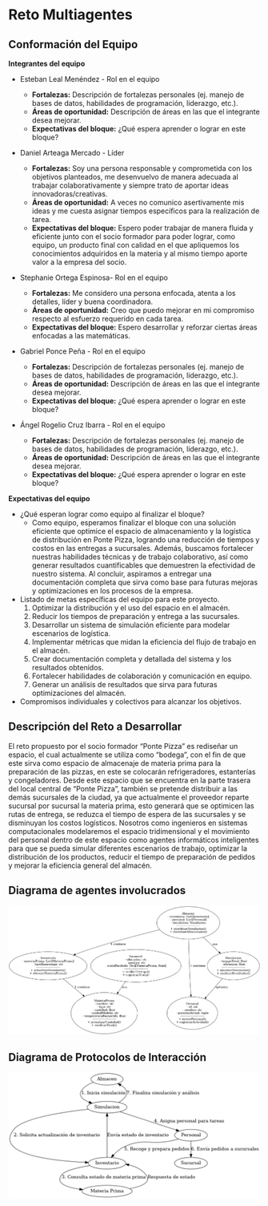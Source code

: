 # Reto Multiagentes

## Conformación del Equipo

**Integrantes del equipo**  
- Esteban Leal Menéndez - Rol en el equipo  
  - **Fortalezas:** Descripción de fortalezas personales (ej. manejo de bases de datos, habilidades de programación, liderazgo, etc.).
  - **Áreas de oportunidad:** Descripción de áreas en las que el integrante desea mejorar.
  - **Expectativas del bloque:** ¿Qué espera aprender o lograr en este bloque?
 
- Daniel Arteaga Mercado - Líder  
  - **Fortalezas:** Soy una persona responsable y comprometida con los objetivos planteados, me desenvuelvo de manera adecuada al trabajar colaborativamente y siempre trato de aportar ideas innovadoras/creativas.
  - **Áreas de oportunidad:** A veces no comunico asertivamente mis ideas y me cuesta asignar tiempos específicos para la realización de tarea.
  - **Expectativas del bloque:** Espero poder trabajar de manera fluida y eficiente junto con el socio formador para poder lograr, como equipo, un producto final con calidad en el que apliquemos los conocimientos adquiridos en la materia y al mismo tiempo aporte valor a la empresa del socio.  
 
- Stephanie Ortega Espinosa- Rol en el equipo  
  - **Fortalezas:** Me considero una persona enfocada, atenta a los detalles, líder y buena coordinadora.
  - **Áreas de oportunidad:** Creo que puedo mejorar en mi compromiso respecto al esfuerzo requerido en cada tarea.
  - **Expectativas del bloque:** Espero desarrollar y reforzar ciertas áreas enfocadas a las matemáticas.
 
- Gabriel Ponce Peña - Rol en el equipo  
  - **Fortalezas:** Descripción de fortalezas personales (ej. manejo de bases de datos, habilidades de programación, liderazgo, etc.).
  - **Áreas de oportunidad:** Descripción de áreas en las que el integrante desea mejorar.
  - **Expectativas del bloque:** ¿Qué espera aprender o lograr en este bloque?
 
- Ángel Rogelio Cruz Ibarra - Rol en el equipo  
  - **Fortalezas:** Descripción de fortalezas personales (ej. manejo de bases de datos, habilidades de programación, liderazgo, etc.).
  - **Áreas de oportunidad:** Descripción de áreas en las que el integrante desea mejorar.
  - **Expectativas del bloque:** ¿Qué espera aprender o lograr en este bloque?

**Expectativas del equipo**  
- ¿Qué esperan lograr como equipo al finalizar el bloque?
  - Como equipo, esperamos finalizar el bloque con una solución eficiente que optimice el espacio de almacenamiento y la logística de distribución en Ponte Pizza, logrando una reducción de tiempos y costos en las entregas a sucursales. Además, buscamos fortalecer nuestras habilidades técnicas y de trabajo colaborativo, así como generar resultados cuantificables que demuestren la efectividad de nuestro sistema. Al concluir, aspiramos a entregar una documentación completa que sirva como base para futuras mejoras y optimizaciones en los procesos de la empresa.
- Listado de metas específicas del equipo para este proyecto.
    1. Optimizar la distribución y el uso del espacio en el almacén.
    2. Reducir los tiempos de preparación y entrega a las sucursales.
    3. Desarrollar un sistema de simulación eficiente para modelar escenarios de logística.
    4. Implementar métricas que midan la eficiencia del flujo de trabajo en el almacén.
    5. Crear documentación completa y detallada del sistema y los resultados obtenidos.
    6. Fortalecer habilidades de colaboración y comunicación en equipo.
    7. Generar un análisis de resultados que sirva para futuras optimizaciones del almacén.
- Compromisos individuales y colectivos para alcanzar los objetivos.

## Descripción del Reto a Desarrollar

El reto propuesto por el socio formador “Ponte Pizza” es rediseñar un espacio, el cual actualmente se utiliza como “bodega”, con el fin de que este sirva como espacio de almacenaje de materia prima para la preparación de las pizzas, en este se colocarán refrigeradores, estanterías y congeladores. Desde este espacio que se encuentra en la parte trasera del local central de “Ponte Pizza”, también se pretende distribuir a las demás sucursales de la ciudad, ya que actualmente el proveedor reparte sucursal por sucursal la materia prima, esto generará que se optimicen las rutas de entrega, se reduzca el tiempo de espera de las sucursales y se disminuyan los costos logísticos. Nosotros como ingenieros en sistemas computacionales modelaremos el espacio tridimensional y el movimiento del personal dentro de este espacio como agentes informáticos inteligentes para que se pueda simular diferentes escenarios de trabajo, optimizar la distribución de los productos, reducir el tiempo de preparación de pedidos y mejorar la eficiencia general del almacén.

## Diagrama de agentes involucrados

![Diagrama de Clases](imagenesREADME/Diagrama_Clases_Ponte_Pizza.png)

## Diagrama de Protocolos de Interacción

![Diagrama de Protocolos](imagenesREADME/Diagrama_Protocolos_Interaccion_Ponte_Pizza.png)
